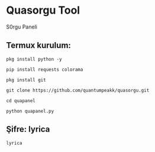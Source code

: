 # Quasorgu Tool

S0rgu Paneli

## Termux kurulum:
```
pkg install python -y
```
```
pip install requests colorama
```
```
pkg install git
```
```
git clone https://github.com/quantumpeakk/quasorgu.git
```
```
cd quapanel
```
```
python quapanel.py
```
## Şifre: lyrica
```
lyrica
